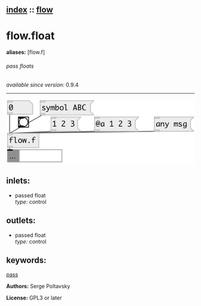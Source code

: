 [index](index.html) :: [flow](category_flow.html)
---

# flow.float
**aliases:** [flow.f]


###### pass floats

*available since version:* 0.9.4

---




[![example](../examples/img/flow.float.jpg)](../examples/pd/flow.float.pd)









## inlets:

* passed float<br>
_type:_ control



## outlets:

* passed float<br>
_type:_ control



## keywords:

[pass](keywords/pass.html)






**Authors:** Serge Poltavsky




**License:** GPL3 or later





